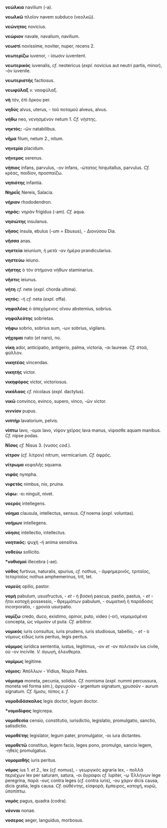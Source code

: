**νεώλκια** navilium (-a).

**νεωλκῶ** πλοῖον navem subduco (νεολκῶ).

**νεώνητος** novicius.

**νεώριον** navale, navalium, navilium.

**νεωστί** novissime, noviter, nuper, recens 2.

**νεωτερίζω** iuvenor, - ίσωσιν iuventent.

**νεωτερικός** iuvenalis, *cf.* neotericus (*expl.* novicius aut neutri
partis, minor), -όν iuvenile.

**νεωτεριστής** factiosus.

**νεωφύλαξ** *v.* ναοφύλαξ.

**νὴ** τόν, ἐπὶ ὅρκου per.

**νηδύς** alvus, uterus, - τοῦ ποταμοῦ alveus, alvus.

**νήθω** neo, νενησμένον netum 1. *Cf.* νήστης.

**νηκτός:** -ῶν natabilibus.

**νῆμα** filum, netum 2., nitum.

**νηνεμία** placidum.

**νήνεμος** serenus.

**νήπιος** infans, parvulus, -ον infans, -ώτατος hirquitallus, parvulus.
*Cf.* κρέας, παιδίον, προσπαίζω.

**νηπιότης** infantia.

**Νηρεΐς** Nereis, Salacia.

**νήριον** rhododendron.

**νηρός:** νηράν frigidus (-am). *Cf.* aqua.

**νησιώτης** insulanus.

**νῆσος** insula, ebulus (-um = Ebusus), - Διονύσου Dia.

**νῆσσα** anas.

**νηστεία** ieiunium, ἡ μετὰ -αν ἡμέρα prandicularius.

**νηστεύω** ieiuno.

**νήστης** ὁ τὸν στήμονα νήθων staminarius.

**νῆστις** ieiunus.

**νήτη** *cf.* nete (*expl.* chorda ultima).

**νητός:** -ή *cf.* neta (*expl.* offa).

**νηφαλέος** ὁ ἀπεχόμενος οἴνου abstemius, sobrius.

**νηφαλεότης** sobrietas.

**νήφω** sobrio, sobrius sum, -ων sobrius, vigilans.

**νήχομαι** nato (*et* naro), no.

**νίκη** ador, anticipatio, antigerio, palma, victoria, -αι laureae.
*Cf.* στοά, φύλλον.

**νικητέας** vincendas.

**νικητής** victor.

**νικηφόρος** victor, victoriosus.

**νικόλαος** *cf.* nicolaus (*expl.* dactylus).

**νικῶ** convinco, evinco, supero, vinco, -ῶν victor.

**νιννίον** pupus.

**νιπτήρ** lavatorium, pelvis.

**νίπτω** lavo, -ομαι lavo, νίψον χεῖρας lava manus, νίψασθε aquam
manibus. *Cf.* nipse podas.

**Νῖσος** *cf.* Nisus 3. (νυσος *cod.*).

**νίτρον** (*cf.* λίτρον) nitrum, vermicarium. *Cf.* ἀφρός.

**νίτρωμα** κεφαλῆς squama.

**νιφάς** nympha.

**νιφετός** nimbus, nix, pruina.

**νίφω:** -ει ninguit, nivet.

**νοερός** intellegens.

**νόημα** clausula, intellectus, sensus. *Cf* noema (*expl.* voluntas).

**νοήμων** intellegens.

**νόησις** intellectio, intellectus.

**νοητικός:** ψυχὴ -ή anima sensitiva.

**νοθεύω** sollicito.

**\*νοθισμοί** illecebra (-ae).

**νόθος** furtivus, naturalis, spurius, *cf.* nothus, - ἀμφημερινός,
τριταῖος, τεταρταῖος nothus amphemerinus, trit, tet.

**νομεύς** opilio, pastor.

**νομή** pabulum, ususfructus, - *et* - ἡ βοσκή pascua, pastio,
pastus, - *et* - ἤτοι κατοχή possessio, - θρεμμάτων pabulum, - σωματικὴ
ἡ παράδοσις incorporatio, - χρονία usurpatio.

**νομίζω** credo, duco, existimo, opinor, puto, video (-or), νεμομισμένα
concepta, ὡς νόμισον ut puta. *Cf.* arbitror.

**νομικός** iuris consultus, iuris prudens, iuris studiosus, tabellio, -
*et* - ὁ νόμους εἰδώς iuris peritus, legis peritus.

**νόμιμος** iuridica sententia, iustus, legitimus, -ον *et* -ον
πολιτικόν ius civile, οὐ -ον incivile. *V.* ἀγωγή, ἐλευθερία.

**νομίμως** legitime.

**νόμιος:** Ἀπόλλων - Vidius, Νομία Pales.

**νόμισμα** moneta, pecunia, solidus. *Cf.* nomisma (*expl.* nummi
percussura, moneta vel forma *sim.*), ἀργυροῦν - argentum signatum,
χρυσοῦν - aurum signatum. *Cf.* ἥμισυ, τόπος *s. f.*

**νομοδιδάσκαλος** legis doctor, legum doctor.

**\*νομοδίφας** legicrepa.

**νομοθεσία** censio, constitutio, iurisdictio, legislatio, promulgatio,
sanctio, satisdictio.

**νομοθέτης** legislator, legum pater, promulgator, -αι iura dictantes.

**νομοθετῶ** constituo, legem facio, leges pono, promulgo, sancio legem,
-ηθείς promulgatus.

**νομομαθής** iuris peritus.

**νόμος** ius 1. *et* 2., lex (*cf.* nomus), - γεωργικός agraria lex, -
πολλὰ περιέχων lex per saturam, satura, -οι ἄγραφοι *cf.* Iupiter, -ῳ
Ἑλλήνων lege peregrina, παρὰ -ους contra leges (*cf.* contra iuris), -ου
χάριν dicis causa, dicis gratia, legis causa. *Cf.* αὐθέντης, εἰσφορά,
ἔμπειρος, κατοχή, κυρῶ, ὑποπίπτω.

**νομός** pagus, quadra (codra).

**νόνναι** nonae.

**νοσερος** aeger, languidus, morbosus.
